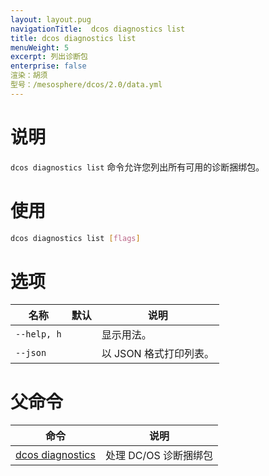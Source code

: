 ```yaml
---
layout: layout.pug
navigationTitle:  dcos diagnostics list
title: dcos diagnostics list
menuWeight: 5
excerpt: 列出诊断包
enterprise: false
渲染：胡须
型号：/mesosphere/dcos/2.0/data.yml
---
```




# 说明
`dcos diagnostics list` 命令允许您列出所有可用的诊断捆绑包。

# 使用

```bash
dcos diagnostics list [flags]
```

# 选项

| 名称 | 默认 | 说明 |
|---------|-------------|-------------|
| `--help, h` | | 显示用法。 |
| `--json`   |  |  以 JSON 格式打印列表。|

# 父命令

| 命令 | 说明 |
|---------|-------------|
| [dcos diagnostics](/mesosphere/dcos/2.0/cli/command-reference/dcos-diagnostics/) | 处理 DC/OS 诊断捆绑包 |

